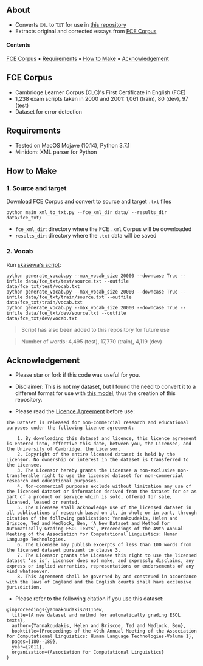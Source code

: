## About
* Converts `XML` to `TXT` for use in [this repository](https://github.com/skasewa/wronging)
* Extracts original and corrected essays from [FCE Corpus](https://www.ilexir.co.uk/datasets/index.html)

#### Contents
[FCE Corpus](#fce-corpus) • [Requirements](#requirements) • [How to Make](#how-to-make) • [Acknowledgement](#acknowledgement) 

## FCE Corpus
* Cambridge Learner Corpus (CLC)'s First Certificate in English (FCE)
* 1,238 exam scripts taken in 2000 and 2001: 1,061 (train), 80 (dev), 97 (test)
* Dataset for error detection

## Requirements
* Tested on MacOS Mojave (10.14), Python 3.7.1
* Minidom: XML parser for Python

## How to Make
### 1. Source and target
Download FCE Corpus and convert to source and target `.txt` files
```
python main_xml_to_txt.py --fce_xml_dir data/ --results_dir data/fce_txt/
```
  + `fce_xml_dir`: directory where the FCE `.xml` Corpus will be downloaded
  + `results_dir`: directory where the `.txt` data will be saved

### 2. Vocab
Run [skasewa's script](https://github.com/skasewa/wronging/blob/master/seq2seq/bin/tools/generate_vocab.py):
```
python generate_vocab.py --max_vocab_size 20000 --downcase True --infile data/fce_txt/test/source.txt --outfile data/fce_txt/test/vocab.txt
python generate_vocab.py --max_vocab_size 20000 --downcase True --infile data/fce_txt/train/source.txt --outfile data/fce_txt/train/vocab.txt
python generate_vocab.py --max_vocab_size 20000 --downcase True --infile data/fce_txt/dev/source.txt --outfile data/fce_txt/dev/vocab.txt
```
> Script has also been added to this repository for future use

> Number of words: 4,495 (test), 17,770 (train), 4,119 (dev)

## Acknowledgement
* Please star or fork if this code was useful for you.

* Disclaimer: This is not my dataset, but I found the need to convert it to a different format for use with [this model](https://github.com/skasewa/wronging), thus the creation of this repository.

* Please read the [Licence Agreement](https://www.ilexir.co.uk/datasets/index.html) before use:
```
The Dataset is released for non-commercial research and educational purposes under the following licence agreement:

    1. By downloading this dataset and licence, this licence agreement is entered into, effective this date, between you, the Licensee, and the University of Cambridge, the Licensor.
    2. Copyright of the entire licensed dataset is held by the Licensor. No ownership or interest in the dataset is transferred to the Licensee.
    3. The Licensor hereby grants the Licensee a non-exclusive non-transferable right to use the licensed dataset for non-commercial research and educational purposes.
    4. Non-commercial purposes exclude without limitation any use of the licensed dataset or information derived from the dataset for or as part of a product or service which is sold, offered for sale, licensed, leased or rented.
    5. The Licensee shall acknowledge use of the licensed dataset in all publications of research based on it, in whole or in part, through citation of the following publication: Yannakoudakis, Helen and Briscoe, Ted and Medlock, Ben, ‘A New Dataset and Method for Automatically Grading ESOL Texts’, Proceedings of the 49th Annual Meeting of the Association for Computational Linguistics: Human Language Technologies.
    6. The Licensee may publish excerpts of less than 100 words from the licensed dataset pursuant to clause 3.
    7. The Licensor grants the Licensee this right to use the licensed dataset ‘as is’. Licensor does not make, and expressly disclaims, any express or implied warranties, representations or endorsements of any kind whatsoever.
    8. This Agreement shall be governed by and construed in accordance with the laws of England and the English courts shall have exclusive jurisdiction.
``` 

* Please refer to the following citation if you use this dataset:  
```
@inproceedings{yannakoudakis2011new,
  title={A new dataset and method for automatically grading ESOL texts},
  author={Yannakoudakis, Helen and Briscoe, Ted and Medlock, Ben},
  booktitle={Proceedings of the 49th Annual Meeting of the Association for Computational Linguistics: Human Language Technologies-Volume 1},
  pages={180--189},
  year={2011},
  organization={Association for Computational Linguistics}
}
```
